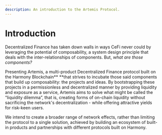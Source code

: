 ```yaml
---
description: An introduction to the Artemis Protocol.
---
```


# Introduction

Decentralized Finance has taken down walls in ways CeFi never could by leveraging the potential of composability, a system design principle that deals with the inter-relationships of components. But, _what are those components?_

Presenting Artemis, a multi-product Decentralized Finance protocol built on the Harmony Blockchain** **that strives to incubate those said components that build up composability: the projects and ideas. By bootstrapping these projects in a permissionless and decentralized manner by providing liquidity and exposure as a service, Artemis aims to solve what might be called the “liquidity dilemma”, that is, creating forms of on-chain liquidity without sacrificing the network's decentralization - while offering attractive yields for risk-keen users.

We intend to create a broader range of network effects, rather than limiting the protocol to a single solution, achieved by building an ecosystem of built-in products and partnerships with different protocols built on Harmony.
